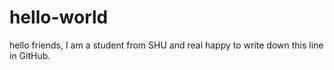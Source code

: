 # hello-world
hello friends,
I am a student from SHU and real happy to write down this line in GitHub.
